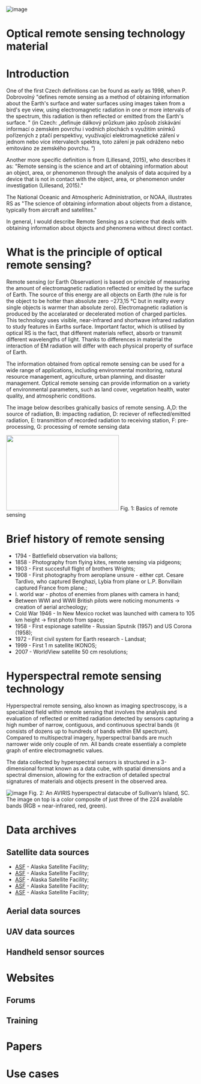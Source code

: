 ![image](https://github.com/StanislavHerber/Optical-Remote-Sensing/assets/134272440/7144955c-eed9-45ae-92f6-c53809f885e9)

# Optical remote sensing technology material

# Introduction
One of the first Czech definitions can be found as early as 1998, when P. Dobrovolný "defines remote sensing as a method of obtaining information about the Earth's surface and water surfaces using images taken from a bird's eye view, using electromagnetic radiation in one or more intervals of the spectrum, this radiation is then reflected or emitted from the Earth's surface. "
(in Czech: „definuje dálkový průzkum jako způsob získávání informací o zemském povrchu i vodních plochách s využitím snímků pořízených z ptačí perspektivy, využívající elektromagnetické záření v jednom nebo více intervalech spektra, toto záření je pak odráženo nebo emitováno ze zemského povrchu. “)

Another more specific definition is from (Lillesand, 2015), who describes it as: "Remote sensing is the science and art of obtaining information about an object, area, or phenomenon through the analysis of data acquired by a device that is not in contact with the object, area, or phenomenon under investigation (Lillesand, 2015)."

The National Oceanic and Atmospheric Administration, or NOAA, illustrates RS as "The science of obtaining information about objects from a distance, typically from aircraft and satellites."

In general, I would describe Remote Sensing as a science that deals with obtaining information about objects and phenomena without direct contact.

# What is the principle of optical remote sensing?

Remote sensing (or Earth Observation) is based on principle of measuring the amount of electromagnetic radiation reflected or emitted by the surface of Earth. The source of this energy are all objects on Earth (the rule is for the object to be hotter than absolute zero −273,15 °C but in reality every single objects is warmer than absolute zero). Electromagnetic radiation is produced by the accelarated or decelerated motion of charged particles. This technology uses visible, near-infrared and shortwave infrared radiation to study features in Earths surface. Important factor, which is utilised by optical RS is the fact, that different materials reflect, absorb or transmit different wavelengths of light. Thanks to differences in material the interaction of EM radiation will differ with each physical property of surface of Earth.

The information obtained from optical remote sensing can be used for a wide range of applications, including environmental monitoring, natural resource management, agriculture, urban planning, and disaster management. Optical remote sensing can provide information on a variety of environmental parameters, such as land cover, vegetation health, water quality, and atmospheric conditions.

The image below describes grahically basics of remote sensing. A,D: the source of radiation, B: impacting radiation, D: reciever of reflected/emitted radiation, E: transmittion of recorded radiation to receiving station, F: pre-processing, G: processing of remote sensing data 

<img src="https://github.com/StanislavHerber/Optical-Remote-Sensing/assets/134272440/395c403e-6579-4d78-8689-a37f68787964" width="300" height="200">
Fig. 1: Basics of remote sensing

# Brief history of remote sensing
* 1794 - Battlefield observation via ballons</a>;
* 1858 - Photography from flying kites, remote sensing via pidgeons</a>;
* 1903 - First succesfull flight of brothers Wrights</a>;
* 1908 - First photography from aeroplane unsure - either cpt. Cesare Tardivo, who captured Benghazi, Lybia from plane or L.P. Bonvillain captured France from plane.</a>;
* I. world war - photos of enemies from planes with camera in hand</a>;
* Between WWI and WWII British pilots were noticing monuments -> creation of aerial archeology</a>;
* Cold War 1946 - In New Mexico rocket was launched with camera to 105 km height -> first photo from space</a>;
* 1958 - First espionage satellite - Russian Sputnik (1957) and US Corona (1958)</a>;
* 1972 - First civil system for Earth research - Landsat</a>;
* 1999 - First 1 m satellite IKONOS</a>;
* 2007 - WorldView satellite 50 cm resolutions</a>;

# Hyperspectral remote sensing technology

Hyperspectral remote sensing, also known as imaging spectroscopy, is a specialized field within remote sensing that involves the analysis and evaluation of reflected or emitted radiation detected by sensors capturing a high number of narrow, contiguous, and continuous spectral bands (it consists of dozens up to hundreds of bands within EM spectrum). Compared to multispectral imagery, hyperspectral bands are much narrower wide only couple of nm. All bands create essentialy a complete graph of entire electromagnetic values.

The data collected by hyperspectral sensors is structured in a 3-dimensional format known as a data cube, with spatial dimensions and a spectral dimension, allowing for the extraction of detailed spectral signatures of materials and objects present in the observed area.

![image](https://github.com/StanislavHerber/Optical-Remote-Sensing/assets/134272440/33e983ab-3a63-4d58-8d7d-1c54ec488c68)
Fig. 2: An AVIRIS hyperspectral datacube of Sullivan’s Island, SC. The image on top is a color composite of just three of the 224 available bands (RGB = near-infrared, red, green).

# Data archives
## Satellite data sources
* [ASF](https://asf.alaska.edu/) - Alaska Satellite Facility</a>;
* [ASF](https://asf.alaska.edu/) - Alaska Satellite Facility</a>;
* [ASF](https://asf.alaska.edu/) - Alaska Satellite Facility</a>;
* [ASF](https://asf.alaska.edu/) - Alaska Satellite Facility</a>;
* [ASF](https://asf.alaska.edu/) - Alaska Satellite Facility</a>;

## Aerial data sources

## UAV data sources

## Handheld sensor sources

# Websites
## Forums
## Training
# Papers
# Use cases
